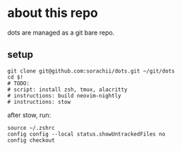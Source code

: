 # about this repo
dots are managed as a git bare repo.

## setup
```
git clone git@github.com:sorachii/dots.git ~/git/dots
cd $!
# TODO:
# script: install zsh, tmux, alacritty
# instructions: build neovim-nightly
# instructions: stow
```
after stow, run:
```
source ~/.zshrc
config config --local status.showUntrackedFiles no 
config checkout
```
